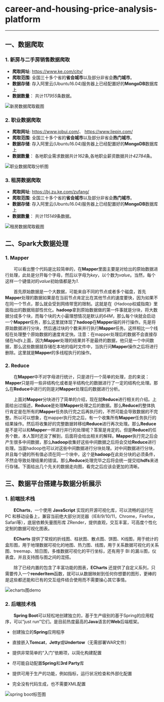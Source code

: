 # career-and-housing-price-analysis-platform

***

## 一、数据爬取

### 1. 新房与二手房销售数据爬取

* **爬取网址**:  <https://www.ke.com/city/>
* **爬取范围**:  全国三十多个省的**省会城市**以及部分非省会**热门城市**。
* **数据存储**:  存入阿里云(Ubuntu16.04)服务器上已经配置好的**MongoDB**数据库上
* **数据数量**： 共计*117955*条数据。  

![新房数据爬取截图](https://www.yremp.live/images/2020/08/28/13c881.png)

### 2. 职业数据爬取

* **爬取网址**:  <https://www.jobui.com/>、 <https://www.liepin.com/>
* **爬取范围**: 全国三十多个省的**省会城市**以及部分非省会**热门城市**。
* **数据存储**:  存入阿里云(Ubuntu16.04)服务器上已经配置好的**MongoDB**数据库上
* **数据数量**： 各地职业需求数据共计*162*条,各地职业薪资数据共计*42784*条。

<!-- <img src="./img/2.png" alt="职业数据爬取分析图" /> -->
![职业数据爬取分析图](https://www.yremp.live/images/2020/08/28/2a8280.png)

### 3. 租房数据爬取

* **爬取网址**:  <https://bj.zu.ke.com/zufang/>
* **爬取范围**: 全国三十多个省的**省会城市**以及部分非省会**热门城市**。
* **数据存储**:  存入阿里云(Ubuntu16.04)服务器上已经配置好的**MongoDB**数据库上
* **数据数量**： 共计*115149*条数据。

![租房数据爬取截图](https://www.yremp.live/images/2020/08/28/34a789.png)

## 二、Spark大数据处理

### 1. Mapper

&emsp;&emsp;可以看出整个代码是比较简单的，在**Mapper**里面主要是对给出的原始数据进行处理，此处是分开每个字母，然后以字母为*key*，以个数为*value*。当然，每个这样一个键值对的*value*初始值都是为*1*.

&emsp;&emsp;首先原始数据是一个大数据，可能来自不同的节点或者多个磁盘，首先**Mapper**处理的数据如果是在当前节点肯定比在其他节点的速度要快，因为如果不在同一个节点，那么就会受到网络带宽的限制。这就是在《Hadoop权威指南》里面指出的数据局部性优化。**hadoop**拿到原始数据做的第一件事就是分块，将大数据分成多个块，而每个块的大小最理想情况是默认的*64M*，那么每个块就会启动一个**Mapper**任务，那么这里就体现了**hadoop**在**Mapper**端的并行操作。先是将原始数据进行分块，然后通过块的个数来并行执行**Mapper**任务。这样相比一个线程在处理整个原始数据的速度肯定快。注意：在mapper处理后的数据不会直接存储在*hdfs*上面，因为**Mapper**处理的结果并不是最终的数据，他只是一个中间数据，那么这些数据就存储在本地的临时文件中，当执行问**Mapper**操作之后将进行删除。这里就是**Mapper**的多线程执行的操作。

### 2. Reduce

&emsp;&emsp;在**Mapper**中不对字母进行统计，只是进行一个简单的处理，总的来说：**Mapper**只是将一些非结构化或者是半结构化的数据进行了一定的结构化处理。那么在**Reduce**中进行的则是对**Mapper**处理后的数据进行分析。

&emsp;&emsp;上面对**Mapper**分块进行了简单的介绍，现在就**Reduce**进行相关的介绍。上面给出过描述，**Reduce**是处理**Mapper**处理之后的数据。那么**Reduce**的整体执行肯定是在所有的**Mapper**任务执行完之后再执行的，不然可能会导致数据的不完整。所以可以想象，在mapper执行完之后，有一个收集所有**Mapper**任务执行的结果操作。然后将收集好的完整数据转移给**Reduce**进行再次处理。那么**Reduce**是不是可以和**Mapper**一样进行并行的处理呢？答案是肯定的。但是**Reduce**的任务个数，本人暂时还没了解到，后面将会给出相关的解释。**Mapper**执行完之后会产生很多中间数据，那么**hadoop**收集好这些中间数据之后将会交给**Reduce**进行处理。当面hadoop也可以对这些中间数据进行分块处理。对中间数据进行分块，并且每个键的所有值必须在同一个块中，这个是**hadoop**在此处分块的必须条件，不然会导致处理结果的错误。那么**Reduce**处理完毕之后将会统一提交给**hdfs**来进行存储。下面给出几个先关的数据走向图，看完之后应该会更加的清晰。

## 三、数据平台搭建与数据分析展示

### 1. 前端技术栈

&emsp;&emsp;**ECharts**，一个使用 **JavaScript** 实现的开源可视化库，可以流畅的运行在 PC 和移动设备上，兼容当前绝大部分浏览器（IE8/9/10/11，Chrome，Firefox，Safari等），底层依赖矢量图形库 ZRender，提供直观，交互丰富，可高度个性化定制的数据可视化图表。

&emsp;&emsp;**ECharts** 提供了常规的折线图、柱状图、散点图、饼图、K线图，用于统计的盒形图，用于地理数据可视化的地图、热力图、线图，用于关系数据可视化的关系图、treemap、旭日图，多维数据可视化的平行坐标，还有用于 BI 的漏斗图，仪表盘，并且支持图与图之间的混搭。

&emsp;&emsp;除了已经内置的包含了丰富功能的图表，**ECharts** 还提供了自定义系列，只需要传入一个**renderItem**函数，就可以从数据映射到任何你想要的图形，更棒的是这些都还能和已有的交互组件结合使用而不需要操心其它事情。

![echarts图demo](https://www.yremp.live/images/2020/08/28/scatterGL67bc6.jpg)

### 2. 后端技术栈

&emsp;&emsp;**Spring Boot**可以轻松地创建独立的，基于生产级别的基于Spring的应用程序，可以“just run”它们。是目前热度最高的**Java**语言的**Web**后端框架。

* 创建独立的**Spring**应用程序

* 直接嵌入**Tomcat**，**Jetty**或**Undertow**（无需部署WAR文件）

* 提供非常简单的“入门”依赖项，以简化构建配置

* 尽可能自动配置**Spring**和**3rd Party**库

* 提供可用于生产的功能，例如指标，运行状况检查和外部化配置

* 完全没有代码生成，也不需要XML配置

![spring boot标签图](https://www.yremp.live/images/2020/08/28/44a218.png)
